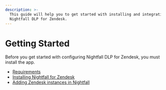 ```yaml
---
description: >-
  This guide will help you to get started with installing and integrating
  Nightfall DLP for Zendesk.
---
```


# Getting Started

Before you get started with configuring Nightfall DLP for Zendesk, you must install the app.

* [Requirements](requirements.md)
* [Installing Nightfall for Zendesk](installation.md)
* [Adding Zendesk instances in Nightfall](installation.md)

